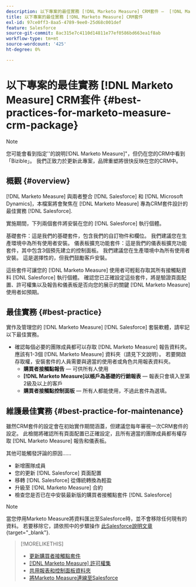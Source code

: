 ```yaml
---
description: 以下專案的最佳實務 [!DNL Marketo Measure] CRM套件 —  [!DNL Marketo Measure]  — 產品檔案
title: 以下專案的最佳實務 [!DNL Marketo Measure] CRM套件
exl-id: 97ce0ff3-8aa5-4789-9ee0-25d68c001def
feature: Salesforce
source-git-commit: 8ac315e7c4110d14811e77ef0586bd663ea1f8ab
workflow-type: tm+mt
source-wordcount: '425'
ht-degree: 0%

---
```


# 以下專案的最佳實務 [!DNL Marketo Measure] CRM套件 {#best-practices-for-marketo-measure-crm-package}

>[!NOTE]
>
>您可能會看到指定&#39;&#39;的說明[!DNL Marketo Measure]&quot;，但仍在您的CRM中看到「Bizible」。 我們正致力於更新此專案，品牌重塑將很快反映在您的CRM中。

## 概觀 {#overview}

[!DNL Marketo Measure] 與兩者整合 [!DNL Salesforce] 和 [!DNL Microsoft Dynamics]，本檔案將會聚焦在 [!DNL Marketo Measure] 專為CRM套件設計的最佳實務 [!DNL Salesforce].

實施期間，下列兩個套件將安裝在您的 [!DNL Salesforce] 執行個體。

基礎套件：這是我們的基礎套件，包含我們的自訂物件和欄位。 我們建議您在生產環境中為所有使用者安裝。
儀表板擴充功能套件：這是我們的儀表板擴充功能套件，其中包含3個預先建立的控制面板。 我們建議您在生產環境中為所有使用者安裝。 這是選擇性的，但我們鼓勵客戶安裝。

這些套件可讓您的 [!DNL Marketo Measure] 使用者可輕鬆存取其所有接觸點資料 [!DNL Salesforce] 執行個體。 確認您已正確設定這些套件，將是驗證頁面配置、許可權集以及報告和儀表板是否向您的展示的關鍵 [!DNL Marketo Measure] 使用者如預期。

## 最佳實務 {#best-practice}

實作及管理您的 [!DNL Marketo Measure] [!DNL Salesforce] 套裝軟體，請牢記以下最佳實務。

* 確認每個必要的團隊成員都可以存取 [!DNL Marketo Measure] 報告資料夾。 應該有1-3個 [!DNL Marketo Measure] 資料夾（請見下文說明）。 若要開啟存取權，安裝套件的人員需要與適當的使用者或角色共用報表資料夾。
   * **購買者接觸點報告**  — 可供所有人使用
   * **[!DNL Marketo Measure]以帳戶為基礎的行銷報表**  — 報表只會填入至第2級及以上的客戶
   * **購買者接觸點控制面板**  — 所有人都能使用，不過此套件為選填。

## 維護最佳實務 {#best-practice-for-maintenance}

雖然CRM套件的設定會在初始實作期間涵蓋，但建議您每年審視一次CRM套件的設定。 此檢閱將確認所有頁面配置已正確設定，且所有適當的團隊成員都有權存取 [!DNL Marketo Measure] 報告和儀表板。

其他可能觸發評論的原因……

* 新增團隊成員
* 您的更新 [!DNL Salesforce] 頁面配置
* 移轉 [!DNL Salesforce] 從傳統轉換為輕盈
* 升級至 [!DNL Marketo Measure] 合約
* 檢查您是否已在中安裝最新版的購買者接觸點套件 [!DNL Salesforce]

>[!NOTE]
>
>當您停用Marketo Measure將資料匯出至Salesforce時，並不會移除任何現有的資料。 若要移除它，請依照中的步驟操作 [此Salesforce說明文章](https://help.salesforce.com/s/articleView?id=sf.c360_a_delete_data_stream_records.htm&amp;type=5){target="_blank"}.

>[!MORELIKETHIS]
>
>* [更新購買者接觸點套件](/help/configuration-and-setup/marketo-measure-and-salesforce/marketo-measure-salesforce-package-installation-and-set-up.md)
>* [[!DNL Marketo Measure] 許可權集](/help/configuration-and-setup/marketo-measure-and-salesforce/marketo-measure-permission-sets.md)
>* [共用報表和控制面板資料夾](https://help.salesforce.com/articleView?id=analytics_share_folder.htm&amp;type=0)
>* [將Marketo Measure連線至Salesforce](/help/configuration-and-setup/marketo-measure-and-salesforce/connect-marketo-measure-to-salesforce.md)
